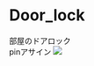# Door_lock
部屋のドアロック  
pinアサイン
![](https://camo.qiitausercontent.com/d47eb1c4132a524c410f6eab25e03c36a1fbe271/68747470733a2f2f71696974612d696d6167652d73746f72652e73332e61702d6e6f727468656173742d312e616d617a6f6e6177732e636f6d2f302f313131353239312f32666365326566332d396434332d313361392d396465342d6433336164323936626139302e706e67)